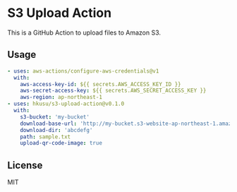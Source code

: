 # S3 Upload Action

This is a GitHub Action to upload files to Amazon S3.

## Usage

```yaml
- uses: aws-actions/configure-aws-credentials@v1
  with:
    aws-access-key-id: ${{ secrets.AWS_ACCESS_KEY_ID }}
    aws-secret-access-key: ${{ secrets.AWS_SECRET_ACCESS_KEY }}
    aws-region: ap-northeast-1
- uses: hkusu/s3-upload-action@v0.1.0
  with:
    s3-bucket: 'my-bucket'
    download-base-url: 'http://my-bucket.s3-website-ap-northeast-1.amazonaws.com'
    download-dir: 'abcdefg'
    path: sample.txt
    upload-qr-code-image: true
```

## License

MIT
